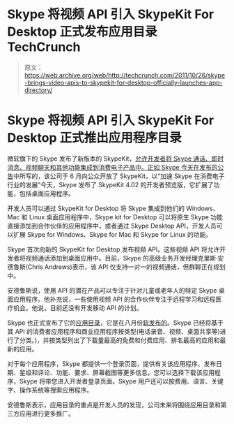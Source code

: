 # Skype 将视频 API 引入 SkypeKit For Desktop 正式发布应用目录 TechCrunch

> 原文：<https://web.archive.org/web/http://techcrunch.com/2011/10/26/skype-brings-video-apis-to-skypekit-for-desktop-officially-launches-app-directory/>

# Skype 将视频 API 引入 SkypeKit For Desktop 正式推出应用程序目录

微软旗下的 Skype 发布了新版本的 SkypeKit，[允许开发者将 Skype 通话、即时消息、视频聊天和其他功能集成到消费电子产品中。正如 Skype 今天在](https://web.archive.org/web/20230203065746/https://techcrunch.com/2010/06/22/skype-skypekit-sdk/)[发布的公告](https://web.archive.org/web/20230203065746/http://blogs.skype.com/developer/2011/10/skypekit_for_desktop_video_calling.html)中所写的，该公司于 6 月向公众开放了 SkypeKit，以“加速 Skype 在消费电子行业的发展”今天，Skype 发布了 SkypeKit 4.02 的开发者预览版，它扩展了功能，包括桌面应用程序。

开发人员可以通过 SkypeKit for Desktop 将 Skype 集成到他们的 Windows、Mac 和 Linux 桌面应用程序中，Skype kit for Desktop 可以将原生 Skype 功能直接添加到合作伙伴的应用程序中，或者通过 Skype Desktop API，开发人员可以扩展 Skype for Windows、Skype for Mac 和 Skype for Linux 的功能。

Skype 首次向新的 SkypeKit for Desktop 发布视频 API。这些视频 API 将允许开发者将视频通话添加到桌面应用中。目前，Skype 的高级业务开发经理克里斯·安德鲁斯(Chris Andrews)表示，该 API 仅支持一对一的视频通话，但群聊正在规划中。

安德鲁斯说，使用 API 的潜在产品可以专注于针对儿童或老年人的特定 Skype 桌面应用程序。他补充说，一些使用视频 API 的合作伙伴专注于远程学习和远程医疗机会。他说，目前还没有开发移动 API 的计划。

Skype 也正式宣布了它的[应用目录](https://web.archive.org/web/20230203065746/http://shop.skype.com/apps/)，它是在八月份[软发布的](https://web.archive.org/web/20230203065746/https://techcrunch.com/2011/08/25/skype-launches-third-party-app-directory/)。Skype 已经将基于其 API 的消费者应用程序和商业应用程序按类型(电话录音、视频、桌面共享等)进行了分类。)，并按类型列出了下载量最高的免费和付费应用、排名最高的应用和最新的应用。

对于每个应用程序，Skype 都提供一个登录页面，提供有关该应用程序、发布日期、星级和评论、功能、要求、屏幕截图等更多信息。您可以选择下载该应用程序，Skype 将带您进入开发者登录页面。Skype 用户还可以按费用、语言、关键字、操作系统等搜索应用程序。

安德鲁斯表示，应用目录的重点是开发人员的发现，公司未来将围绕应用目录和第三方应用进行更多推广。